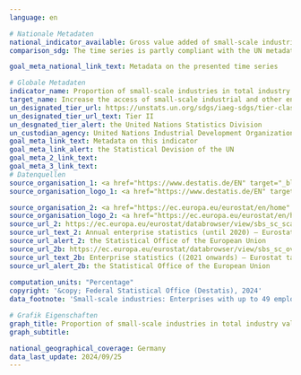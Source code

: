 ```yaml
---
language: en    

# Nationale Metadaten    
national_indicator_available: Gross value added of small-scale industries in manufacturing    
comparison_sdg: The time series is partly compliant with the UN metadata.    

goal_meta_national_link_text: Metadata on the presented time series    

# Globale Metadaten    
indicator_name: Proportion of small-scale industries in total industry value added    
target_name: Increase the access of small-scale industrial and other enterprises, in particular in developing countries, to financial services, including affordable credit, and their integration into value chains and markets    
un_designated_tier_url: https://unstats.un.org/sdgs/iaeg-sdgs/tier-classification/    
un_designated_tier_url_text: Tier II    
un_desgnated_tier_alert: the United Nations Statistics Division    
un_custodian_agency: United Nations Industrial Development Organization (UNIDO)    
goal_meta_link_text: Metadata on this indicator    
goal_meta_link_alert: the Statistical Devision of the UN    
goal_meta_2_link_text:     
goal_meta_3_link_text:         
# Datenquellen
source_organisation_1: <a href="https://www.destatis.de/EN" target="_blank" title="Click here to go to the website of the organisation Federal Statistical Office (Destatis)."> Federal Statistical Office (Destatis) </a>
source_organisation_logo_1: <a href="https://www.destatis.de/EN" target="_blank"><img src="https://sdg-indikatoren.de/public/OrgImgEn/destatis.png" alt="Logo destatis" style="height:60px; width:148px"/></a>

source_organisation_2: <a href="https://ec.europa.eu/eurostat/en/home" target="_blank" onclick="return confirm_alert('the Statistical Office of the European Union','En');" title="Click here to go to the website of the organisation Statistical office of the European Union (Eurostat)."> Statistical office of the European Union (Eurostat) </a>
source_organisation_logo_2: <a href="https://ec.europa.eu/eurostat/en/home" target="_blank" onclick="return confirm_alert('the Statistical Office of the European Union','En');"><img src="https://sdg-indikatoren.de/public/OrgImgEn/eurostat.png" alt="Logo eurostat" style="height:60px; width:148px"/></a>
source_url_2: https://ec.europa.eu/eurostat/databrowser/view/sbs_sc_sca_r2/default/table?lang=en
source_url_text_2: Annual enterprise statistics (until 2020) – Eurostat table [sbs_sc_sca_r2]
source_url_alert_2: the Statistical Office of the European Union
source_url_2b: https://ec.europa.eu/eurostat/databrowser/view/sbs_sc_ovw__custom_9780076/default/table?lang=en
source_url_text_2b: Enterprise statistics ((2021 onwards) – Eurostat table [sbs_sc_ovw]
source_url_alert_2b: the Statistical Office of the European Union
    
computation_units: "Percentage"    
copyright: '&copy; Federal Statistical Office (Destatis), 2024'    
data_footnote: 'Small-scale industries: Enterprises with up to 49 employees and a turnover of up to 10 million euros.'    

# Grafik Eigenschaften    
graph_title: Proportion of small-scale industries in total industry value added
graph_subtitle:     

national_geographical_coverage: Germany    
data_last_update: 2024/09/25    
---
```


<span></span>